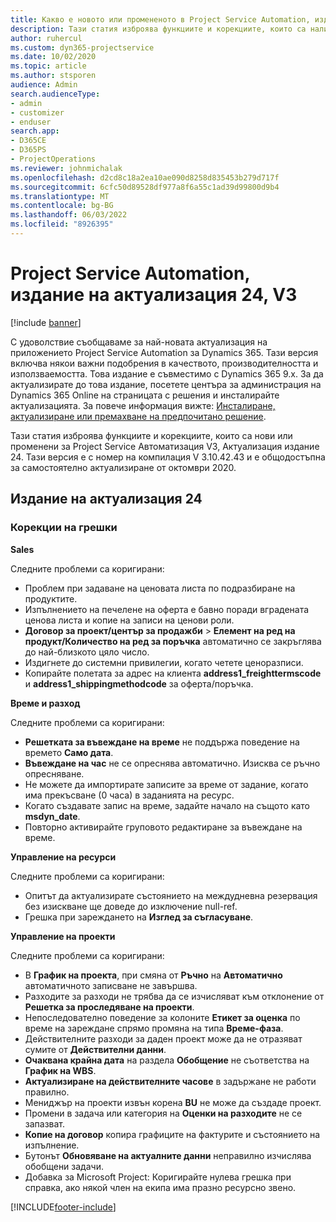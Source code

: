 ```yaml
---
title: Какво е новото или промененото в Project Service Automation, издание на актуализация 24, V3
description: Тази статия изброява функциите и корекциите, които са налични в Проект услуга автоматизация актуализация издание 24, V3.
author: ruhercul
ms.custom: dyn365-projectservice
ms.date: 10/02/2020
ms.topic: article
ms.author: stsporen
audience: Admin
search.audienceType:
- admin
- customizer
- enduser
search.app:
- D365CE
- D365PS
- ProjectOperations
ms.reviewer: johnmichalak
ms.openlocfilehash: d2cd8c18a2ea10ae090d8258d835453b279d717f
ms.sourcegitcommit: 6cfc50d89528df977a8f6a55c1ad39d99800d9b4
ms.translationtype: MT
ms.contentlocale: bg-BG
ms.lasthandoff: 06/03/2022
ms.locfileid: "8926395"
---
```

# <a name="project-service-automation-update-release-24-v3"></a>Project Service Automation, издание на актуализация 24, V3

[!include [banner](../includes/psa-now-project-operations.md)]

С удоволствие съобщаваме за най-новата актуализация на приложението Project Service Automation за Dynamics 365. Тази версия включва някои важни подобрения в качеството, производителността и използваемостта. Това издание е съвместимо с Dynamics 365 9.x. За да актуализирате до това издание, посетете центъра за администрация на Dynamics 365 Online на страницата с решения и инсталирайте актуализацията. За повече информация вижте: [Инсталиране, актуализиране или премахване на предпочитано решение](/power-platform/admin/install-remove-preferred-solution).

Тази статия изброява функциите и корекциите, които са нови или променени за Project Service Автоматизация V3, Актуализация издание 24. Тази версия е с номер на компилация V 3.10.42.43 и е общодостъпна за самостоятелно актуализиране от октомври 2020.

## <a name="update-release-24"></a>Издание на актуализация 24

### <a name="bug-fixes"></a>Корекции на грешки

**Sales**

Следните проблеми са коригирани:

- Проблем при задаване на ценовата листа по подразбиране на продуктите.
- Изпълнението на печелене на оферта е бавно поради вградената ценова листа и копие на записи на ценови роли.
- **Договор за проект/център за продажби** > **Елемент на ред на продукт/Количество на ред за поръчка** автоматично се закръглява до най-близкото цяло число.
- Издигнете до системни привилегии, когато четете ценоразписи.
- Копирайте полетата за адрес на клиента **address1_freighttermscode** и **address1_shippingmethodcode** за оферта/поръчка. 


**Време и разход**

Следните проблеми са коригирани:

- **Решетката за въвеждане на време** не поддържа поведение на времето **Само дата**.
- **Въвеждане на час** не се опреснява автоматично. Изисква се ръчно опресняване.
- Не можете да импортирате записите за време от задание, когато има прекъсване (0 часа) в заданията на ресурс.
- Когато създавате запис на време, задайте начало на същото като **msdyn_date**.
- Повторно активирайте груповото редактиране за въвеждане на време.

**Управление на ресурси**

Следните проблеми са коригирани:

- Опитът да актуализирате състоянието на междудневна резервация без изискване ще доведе до изключение null-ref.
- Грешка при зареждането на **Изглед за съгласуване**.


**Управление на проекти**

Следните проблеми са коригирани:

- В **График на проекта**, при смяна от **Ръчно** на **Автоматично** автоматичното записване не завършва.
- Разходите за разходи не трябва да се изчисляват към отклонение от **Решетка за проследяване на проекти**.
- Непоследователно поведение за колоните **Етикет за оценка** по време на зареждане спрямо промяна на типа **Време-фаза**.
- Действителните разходи за даден проект може да не отразяват сумите от **Действителни данни**.
- **Очаквана крайна дата** на раздела **Обобщение** не съответства на **График на WBS**.
- **Актуализиране на действителните часове** в задържане не работи правилно.
- Мениджър на проекти извън корена **BU** не може да създаде проект.
- Промени в задача или категория на **Оценки на разходите** не се запазват.
- **Копие на договор** копира графиците на фактурите и състоянието на изпълнение.
- Бутонът **Обновяване на актуалните данни** неправилно изчислява обобщени задачи.
- Добавка за Microsoft Project: Коригирайте нулева грешка при справка, ако някой член на екипа има празно ресурсно звено.



[!INCLUDE[footer-include](../includes/footer-banner.md)]
